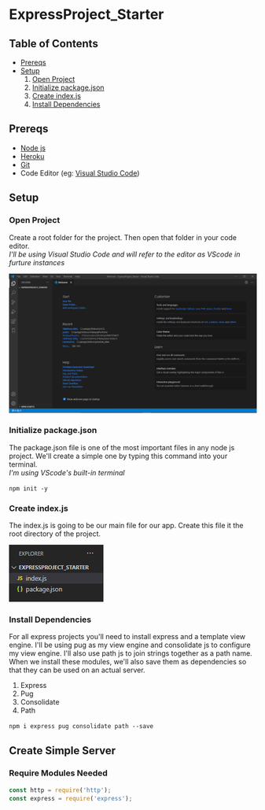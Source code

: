 # ExpressProject_Starter

## Table of Contents
- [Prereqs](#)
- [Setup](#)
  1. [Open Project](#)
  2. [Initialize package.json](#)
  3. [Create index.js](#)
  4. [Install Dependencies](#)

## Prereqs
- [Node js](https://nodejs.org/en/)
- [Heroku](https://devcenter.heroku.com/articles/heroku-cli)
- [Git](https://git-scm.com/downloads)
- Code Editor (eg: [Visual Studio Code](https://code.visualstudio.com/))

## Setup
### Open Project
Create a root folder for the project. Then open that folder in your code editor.\
*I'll be using Visual Studio Code and will refer to the editor as VScode in furture instances*

![Open Project](/Images/Open_Project.png)

### Initialize package.json
The package.json file is one of the most important files in any node js project. We'll create a simple one by typing this command into your terminal.\
*I'm using VScode's built-in terminal*

`npm init -y`

### Create index.js
The index.js is going to be our main file for our app. Create this file it the root directory of the project.

![Root Directory](/Images/Index_JS.png)

### Install Dependencies
For all express projects you'll need to install express and a template view engine. I'll be using pug as my view engine and consolidate js to configure my view engine. I'll also use path js to join strings together as a path name. When we install these modules, we'll also save them as dependencies so that they can be used on an actual server.
1. Express
2. Pug
3. Consolidate
4. Path

`npm i express pug consolidate path --save`

## Create Simple Server

### Require Modules Needed

```javascript
const http = require('http');
const express = require('express');
```

